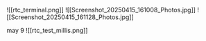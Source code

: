 ![[rtc_terminal.png]]
![[Screenshot_20250415_161008_Photos.jpg]]
![[Screenshot_20250415_161128_Photos.jpg]]

may 9
![[rtc_test_millis.png]]
